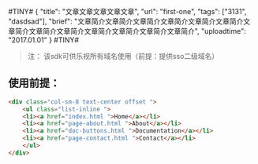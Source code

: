 #TINY#
{
    "title": "文章文章文章文章文章",
    "url": "first-one",
    "tags": ["3131", "dasdsad"],
    "brief": "文章简介文章简介文章简介文章简介文章简介文章简介文章简介文章简介文章简介文章简介文章简介文章简介文章简介",
    "uploadtime": "2017.01.01"
}
#TINY#

>注： 该sdk可供乐视所有域名使用（前提：提供sso二级域名）

## 使用前提：

```html
<div class="col-sm-8 text-center offset ">
    <ul class="list-inline ">
    <li><a href="index.html ">Home</a></li>
    <li><a href="page-about.html ">About</a></li>
    <li><a href="doc-buttons.html ">Documentation</a></li>
    <li><a href="page-contact.html ">Contact</a></li>
    </ul>
</div>
```
